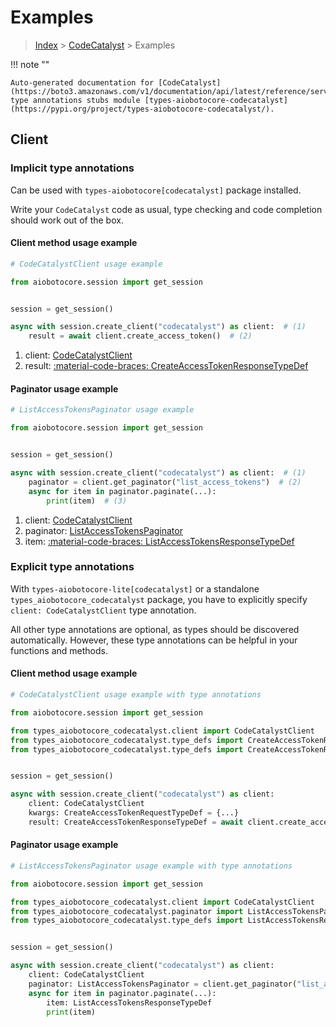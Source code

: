# Examples

> [Index](../README.md) > [CodeCatalyst](./README.md) > Examples

!!! note ""

    Auto-generated documentation for [CodeCatalyst](https://boto3.amazonaws.com/v1/documentation/api/latest/reference/services/codecatalyst.html#codecatalyst)
    type annotations stubs module [types-aiobotocore-codecatalyst](https://pypi.org/project/types-aiobotocore-codecatalyst/).

## Client

### Implicit type annotations

Can be used with `types-aiobotocore[codecatalyst]` package installed.

Write your `CodeCatalyst` code as usual,
type checking and code completion should work out of the box.



#### Client method usage example

```python
# CodeCatalystClient usage example

from aiobotocore.session import get_session


session = get_session()

async with session.create_client("codecatalyst") as client:  # (1)
    result = await client.create_access_token()  # (2)
```

1. client: [CodeCatalystClient](./client.md)
2. result: [:material-code-braces: CreateAccessTokenResponseTypeDef](./type_defs.md#createaccesstokenresponsetypedef)



#### Paginator usage example

```python
# ListAccessTokensPaginator usage example

from aiobotocore.session import get_session


session = get_session()

async with session.create_client("codecatalyst") as client:  # (1)
    paginator = client.get_paginator("list_access_tokens")  # (2)
    async for item in paginator.paginate(...):
        print(item)  # (3)
```

1. client: [CodeCatalystClient](./client.md)
2. paginator: [ListAccessTokensPaginator](./paginators.md#listaccesstokenspaginator)
3. item: [:material-code-braces: ListAccessTokensResponseTypeDef](./type_defs.md#listaccesstokensresponsetypedef)




### Explicit type annotations

With `types-aiobotocore-lite[codecatalyst]`
or a standalone `types_aiobotocore_codecatalyst` package, you have to explicitly specify
`client: CodeCatalystClient` type annotation.

All other type annotations are optional, as types should be discovered automatically.
However, these type annotations can be helpful in your functions and methods.


#### Client method usage example

```python
# CodeCatalystClient usage example with type annotations

from aiobotocore.session import get_session

from types_aiobotocore_codecatalyst.client import CodeCatalystClient
from types_aiobotocore_codecatalyst.type_defs import CreateAccessTokenResponseTypeDef
from types_aiobotocore_codecatalyst.type_defs import CreateAccessTokenRequestTypeDef


session = get_session()

async with session.create_client("codecatalyst") as client:
    client: CodeCatalystClient
    kwargs: CreateAccessTokenRequestTypeDef = {...}
    result: CreateAccessTokenResponseTypeDef = await client.create_access_token(**kwargs)
```



#### Paginator usage example

```python
# ListAccessTokensPaginator usage example with type annotations

from aiobotocore.session import get_session

from types_aiobotocore_codecatalyst.client import CodeCatalystClient
from types_aiobotocore_codecatalyst.paginator import ListAccessTokensPaginator
from types_aiobotocore_codecatalyst.type_defs import ListAccessTokensResponseTypeDef


session = get_session()

async with session.create_client("codecatalyst") as client:
    client: CodeCatalystClient
    paginator: ListAccessTokensPaginator = client.get_paginator("list_access_tokens")
    async for item in paginator.paginate(...):
        item: ListAccessTokensResponseTypeDef
        print(item)
```


